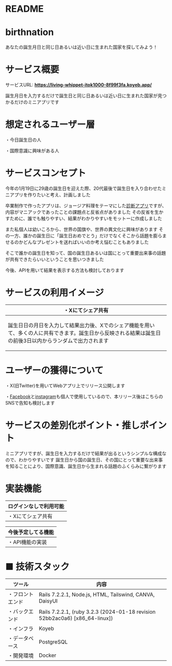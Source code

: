 # README

# birthnation
あなたの誕生月日と同じ日あるいは近い日に生まれた国家を探してみよう！

# サービス概要
サービスURL: **https://living-whippet-itok1000-8f99f3fa.koyeb.app/**

誕生月日を入力するだけで誕生日と同じ日あるいは近い日に生まれた国家が見つかるだけのミニアプリです

# 想定されるユーザー層
・今日誕生日の人

・国際意識に興味がある人

# サービスコンセプト
今年の1月19日に29歳の誕生日を迎えた際、20代最後で誕生日を入り合わせたミニアプリを作りたいと考え、計画しました

卒業制作で作ったアプリは、ジョージア料理をテーマにした[診断アプリ](https://gamarjoba.jp/)ですが、内容がマニアックであったことの課題点と反省点がありました
その反省を生かすために、誰でも触りやすい、結果がわかりやすいをモットーに作成しました

また私個人は幼いころから、世界の国旗や、世界の異文化に興味があります
その一方、誰かの誕生日に「誕生日おめでとう」だけでなくそこから話題を膨らませるのかどんなプレゼントを送ればいいのか考え悩むこともありました

そこで誰かの誕生日を知って、国の誕生日あるいは国にとって重要出来事の話題が共有できたらいいということを思いつきました

今後、APIを用いて結果を表示する方法も検討しております

# サービスの利用イメージ
|・Xにてシェア共有|
| :------------------------------------------------------------------------------------------------: |
|<p align="left">誕生日日の月日を入力して結果出力後、Xでのシェア機能を用いて、多くの人に共有できます。誕生日から反映される結果は誕生日の前後3日以内からランダムで出力されます|

# ユーザーの獲得について
・X(旧Twitter)を用いてWebアプリ上でリリース公開します

・[Facebook](https://ja-jp.facebook.com/people/%E4%BC%8A%E8%97%A4%E5%81%A5%E5%A4%AA/pfbid0qTUGyTWXz25SVuS13YzG1G9jjtxvKQS9i6cuABJtmjcE3wD2pyQQmEQHQA8XquTgl/)と[instagram](https://www.instagram.com/uotiatnek2525/?igsh=OGQ5ZDc2ODk2ZA%3D%3D&utm_source=qr)も個人で使用しているので、本リリース後はこちらのSNSで告知も検討します


# サービスの差別化ポイント・推しポイント
ミニアプリですが、誕生日を入力するだけで結果が出るというシンプルな構成なので、わかりやすいです
誕生日から国の誕生日、その国にとって重要な出来事を知ることにより、国際意識、誕生日から生まれる話題のふくらみに繋がります

# 実装機能
|ログインなしで利用可能|
| -------- |
|・Xにてシェア共有|

|今後予定してる機能|
| -------- |
|・API機能の実装|

# ■ 技術スタック
|ツール| 内容 |
| -------- | -------- |
|・フロントエンド| Rails 7.2.2.1, Node.js, HTML, Tailswind, CANVA, DaisyUI|
|・バックエンド| Rails 7.2.2.1, (ruby 3.2.3 (2024-01-18 revision 52bb2ac0a6) [x86_64-linux])|
|・インフラ| Koyeb|
|・データベース| PostgreSQL|
|・開発環境|Docker|